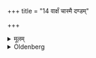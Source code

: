 +++
title = "14 वार्क्षं चास्मै दण्डम्"

+++

<details><summary>मूलम्</summary>

वार्क्षं चास्मै दण्डं प्रयच्छन्नादिशति १४
</details>

<details><summary>Oldenberg</summary>

14. Handing over to him (i.e. to the student) a staff, which should be made of (the wood of) a tree, he directs him (to observe the duties connected with his vow, in the following words):
</details>
